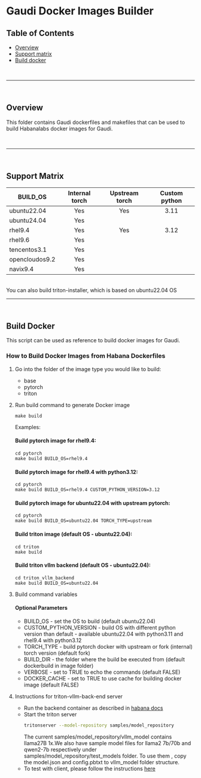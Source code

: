 # Gaudi Docker Images Builder

## Table of Contents
  - [Overview](#overview)
  - [Support matrix](#support-matrix)
  - [Build docker](#build-docker)

<br />

---

<br />

## Overview

This folder contains Gaudi dockerfiles and makefiles that can be used to build Habanalabs docker images for Gaudi.

<br />

---

<br />

## Support Matrix

| BUILD_OS       | Internal torch | Upstream torch | Custom python |
|----------------|:--------------:|:--------------:|:-------------:|
| ubuntu22.04    |       Yes      |       Yes      |      3.11     |
| ubuntu24.04    |       Yes      |                |               |
| rhel9.4        |       Yes      |       Yes      |      3.12     |
| rhel9.6        |       Yes      |                |               |
| tencentos3.1   |       Yes      |                |               |
| opencloudos9.2 |       Yes      |                |               |
| navix9.4       |       Yes      |                |               |

<br/>
You can also build triton-installer, which is based on ubuntu22.04 OS

<br />

---

<br />

## Build Docker

This script can be used as reference to build docker images for Gaudi.

### How to Build Docker Images from Habana Dockerfiles

1. Go into the folder of the image type you would like to build:
    * base
    * pytorch
    * triton

2. Run build command to generate Docker image
    ```
    make build
    ```
    Examples:
    #### Build pytorch image for rhel9.4:
    ```
    cd pytorch
    make build BUILD_OS=rhel9.4
    ```

    #### Build pytorch image for rhel9.4 with python3.12:
    ```
    cd pytorch
    make build BUILD_OS=rhel9.4 CUSTOM_PYTHON_VERSION=3.12
    ```

    #### Build pytorch image for ubuntu22.04 with upstream pytorch:
    ```
    cd pytorch
    make build BUILD_OS=ubuntu22.04 TORCH_TYPE=upstream
    ```

    #### Build triton image (default OS - ubuntu22.04):
    ```
    cd triton
    make build
    ```

    #### Build triton vllm backend (default OS - ubuntu22.04):
    ```
    cd triton_vllm_backend
    make build BUILD_OS=ubuntu22.04
    ```

3. Build command variables

    #### Optional Parameters
    * BUILD_OS - set the OS to build (default ubuntu22.04)
    * CUSTOM_PYTHON_VERSION - build OS with different python version than default - available ubuntu22.04 with python3.11 and rhel9.4 with python3.12
    * TORCH_TYPE - build pytorch docker with upstream or fork (internal) torch version (default fork)
    * BUILD_DIR - the folder where the build be executed from (default dockerbuild in image folder)
    * VERBOSE - set to TRUE to echo the commands (default FALSE)
    * DOCKER_CACHE - set to TRUE to use cache for building docker image (default FALSE)

4. Instructions for triton-vllm-back-end server

   * Run the backend container as described in [habana docs](https://docs.habana.ai/en/latest/PyTorch/Inference_on_PyTorch/Triton_Inference.html?highlight=triton%20inference#run-the-backend-container)
   * Start the triton server
     ```bash
     tritonserver --model-repository samples/model_repository
     ```
     The current samples/model_repository/vllm_model contains llama27B 1x.We also have sample model files for llama2 7b/70b and qwen2-7b respectively under samples/model_repository/test_models folder. To use them , copy the model.json and config.pbtxt to vllm_model folder structure.
   * To test with client, please follow the instructions [here](https://github.com/triton-inference-server/vllm_backend?tab=readme-ov-file#sending-your-first-inference)

